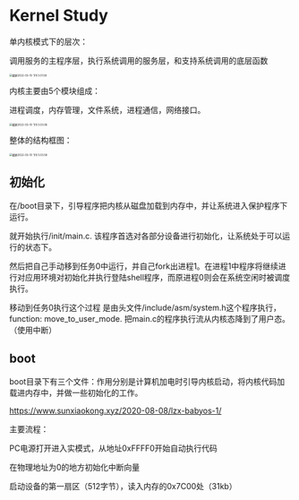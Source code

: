 # Kernel Study

单内核模式下的层次：

调用服务的主程序层，执行系统调用的服务层，和支持系统调用的底层函数

<img src="/Users/huangpengxiang/Library/Application Support/typora-user-images/截屏2022-03-10 下午3.01.58.png" alt="截屏2022-03-10 下午3.01.58" style="zoom:33%;" />

内核主要由5个模块组成：

进程调度，内存管理，文件系统，进程通信，网络接口。

<img src="/Users/huangpengxiang/Library/Application Support/typora-user-images/截屏2022-03-10 下午3.03.06.png" alt="截屏2022-03-10 下午3.03.06" style="zoom:33%;" />

整体的结构框图：

<img src="/Users/huangpengxiang/Library/Application Support/typora-user-images/截屏2022-03-10 下午3.03.58.png" alt="截屏2022-03-10 下午3.03.58" style="zoom:33%;" />

## 初始化

在/boot目录下，引导程序把内核从磁盘加载到内存中，并让系统进入保护程序下运行。

就开始执行/init/main.c. 该程序首选对各部分设备进行初始化，让系统处于可以运行的状态下。

然后把自己手动移到任务0中运行，并自己fork出进程1。在进程1中程序将继续进行对应用环境对初始化并执行登陆shell程序，而原进程0则会在系统空闲时被调度执行。

移动到任务0执行这个过程 是由头文件/include/asm/system.h这个程序执行，function: move_to_user_mode. 把main.c的程序执行流从内核态降到了用户态。（使用中断）

## boot

boot目录下有三个文件：作用分别是计算机加电时引导内核启动，将内核代码加载进内存中，并做一些初始化的工作。

https://www.sunxiaokong.xyz/2020-08-08/lzx-babyos-1/

主要流程：

PC电源打开进入实模式，从地址0xFFFF0开始自动执行代码

在物理地址为0的地方初始化中断向量

启动设备的第一扇区（512字节），读入内存的0x7C00处（31kb）
